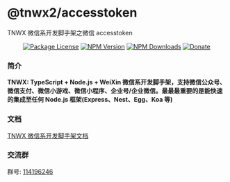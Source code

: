 # @tnwx2/accesstoken

TNWX 微信系开发脚手架之微信 accesstoken

 <p align="center">
 <a href="https://www.npmjs.com/package/@tnwx2/accesstoken" target="_blank"><img src="https://img.shields.io/npm/l/@tnwx2/accesstoken.svg?style=flat-square" alt="Package License" /></a>
<a href="https://www.npmjs.com/package/@tnwx2/accesstoken" target="_blank"><img src="https://img.shields.io/npm/v/@tnwx2/accesstoken.svg?style=flat-square" alt="NPM Version" /></a>
<a href="https://www.npmjs.com/package/@tnwx2/accesstoken" target="_blank"><img src="https://img.shields.io/npm/dt/@tnwx2/accesstoken.svg?style=flat-square" alt="NPM Downloads" /></a>
<a href="https://github.com/Javen205/donate" target="_blank"><img src="https://img.shields.io/badge/Donate-WeChat-%23ff3f59.svg?style=flat-square" alt="Donate"/></a>
</p>

### 简介

**TNWX: TypeScript + Node.js + WeiXin 微信系开发脚手架，支持微信公众号、微信支付、微信小游戏、微信小程序、企业号/企业微信。最最最重要的是能快速的集成至任何 Node.js 框架(Express、Nest、Egg、Koa 等)**

### 文档

[TNWX 微信系开发脚手架文档](https://javen205.gitee.io/tnwx)

### 交流群

群号: [114196246](https:shang.qq.com/wpa/qunwpa?idkey=a1e4fd8c71008961bd4fc8eeea224e726afd5e5eae7bf1d96d3c77897388bf24)
